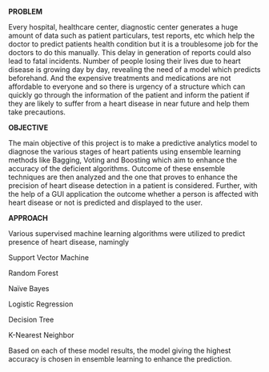 
**PROBLEM**

Every hospital, healthcare center, diagnostic center generates a huge amount of data such as patient particulars, test reports, etc which help the doctor to predict patients health condition but it is a troublesome job for the doctors to do this manually. This delay in generation of reports could also lead to fatal incidents. Number of people losing their lives due to heart disease is growing day by day, revealing the need of a model which predicts beforehand. And the expensive treatments and medications are not affordable to everyone and so there is urgency of a structure which can quickly go through the information of the patient and inform the patient if they are likely to suffer from a heart disease in near future and help them take precautions.

**OBJECTIVE**

The main objective of this project is to make a predictive analytics model to diagnose the various stages of heart patients using ensemble learning methods like Bagging, Voting and Boosting which aim to enhance the accuracy of the deficient algorithms. Outcome of these ensemble techniques are then analyzed and the one that proves to enhance the precision of heart disease detection in a patient is considered. Further, with the help of a GUI application the outcome whether a person is affected with heart disease or not is predicted and displayed to the user.

**APPROACH**

Various supervised machine learning algorithms were utilized to predict presence of heart disease, namingly 

Support Vector Machine

Random Forest

Naïve Bayes

Logistic Regression

Decision Tree

K-Nearest Neighbor 

Based on each of these model results, the model giving the highest accuracy is chosen in ensemble learning to enhance the prediction.








